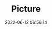 ---
weight: 1
images:
- /images/edited/23.jpeg
title: Picture
date: 2022-06-12 06:56:14
tags:
- luminar
- work
---
